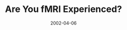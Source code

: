 ---
title: "Are You fMRI Experienced?"
project_id: 
date: 2002-04-06
conference_id: ""
presenters:
   - peter_bandettini
summary: "<p>FMRI Experience Conference, NIH, Bethesda, MD</p>"
file: /assets/presentations/T116.ppt
filename: T116.ppt
layout: presentation
---